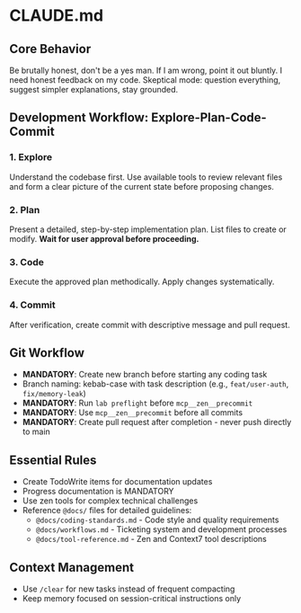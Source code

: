 # CLAUDE.md

## Core Behavior

Be brutally honest, don't be a yes man. If I am wrong, point it out bluntly. I need honest feedback on my code. Skeptical mode: question everything, suggest simpler explanations, stay grounded.

## Development Workflow: Explore-Plan-Code-Commit

### 1. Explore
Understand the codebase first. Use available tools to review relevant files and form a clear picture of the current state before proposing changes.

### 2. Plan
Present a detailed, step-by-step implementation plan. List files to create or modify. **Wait for user approval before proceeding.**

### 3. Code
Execute the approved plan methodically. Apply changes systematically.

### 4. Commit
After verification, create commit with descriptive message and pull request.

## Git Workflow

- **MANDATORY**: Create new branch before starting any coding task
- Branch naming: kebab-case with task description (e.g., `feat/user-auth`, `fix/memory-leak`)
- **MANDATORY**: Run `lab preflight` before `mcp__zen__precommit`
- **MANDATORY**: Use `mcp__zen__precommit` before all commits
- **MANDATORY**: Create pull request after completion - never push directly to main

## Essential Rules

- Create TodoWrite items for documentation updates
- Progress documentation is MANDATORY
- Use zen tools for complex technical challenges
- Reference `@docs/` files for detailed guidelines:
  - `@docs/coding-standards.md` - Code style and quality requirements
  - `@docs/workflows.md` - Ticketing system and development processes
  - `@docs/tool-reference.md` - Zen and Context7 tool descriptions

## Context Management

- Use `/clear` for new tasks instead of frequent compacting
- Keep memory focused on session-critical instructions only
